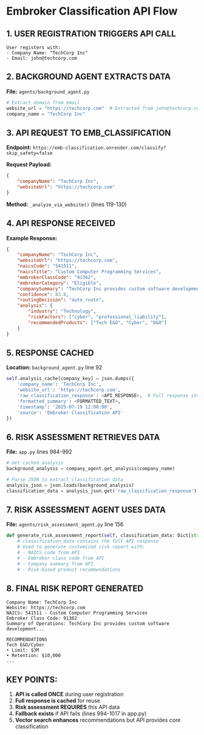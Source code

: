 # Embroker Classification API Flow

## 1. USER REGISTRATION TRIGGERS API CALL
```
User registers with:
- Company Name: "TechCorp Inc"
- Email: john@techcorp.com
```

## 2. BACKGROUND AGENT EXTRACTS DATA
**File:** `agents/background_agent.py`

```python
# Extract domain from email
website_url = "https://techcorp.com"  # Extracted from john@techcorp.com
company_name = "TechCorp Inc"
```

## 3. API REQUEST TO EMB_CLASSIFICATION
**Endpoint:** `https://emb-classification.onrender.com/classify?skip_safety=false`

**Request Payload:**
```json
{
    "companyName": "TechCorp Inc",
    "websiteUrl": "https://techcorp.com"
}
```

**Method:** `_analyze_via_website()` (lines 119-130)

## 4. API RESPONSE RECEIVED
**Example Response:**
```json
{
    "companyName": "TechCorp Inc",
    "websiteUrl": "https://techcorp.com",
    "naicsCode": "541511",
    "naicsTitle": "Custom Computer Programming Services",
    "embrokerClassCode": "91362",
    "embrokerCategory": "Eligible",
    "companySummary": "TechCorp Inc provides custom software development and IT consulting services...",
    "confidence": 83.8,
    "routingDecision": "auto_route",
    "analysis": {
        "industry": "Technology",
        "riskFactors": ["cyber", "professional_liability"],
        "recommendedProducts": ["Tech E&O", "Cyber", "D&O"]
    }
}
```

## 5. RESPONSE CACHED
**Location:** `background_agent.py` line 92
```python
self.analysis_cache[company_key] = json.dumps({
    'company_name': 'TechCorp Inc',
    'website_url': 'https://techcorp.com',
    'raw_classification_response': <API_RESPONSE>,  # Full response stored here
    'formatted_summary': <FORMATTED_TEXT>,
    'timestamp': '2025-07-19 12:00:00',
    'source': 'Embroker Classification API'
})
```

## 6. RISK ASSESSMENT RETRIEVES DATA
**File:** `app.py` lines 984-992

```python
# Get cached analysis
background_analysis = company_agent.get_analysis(company_name)

# Parse JSON to extract classification data
analysis_json = json.loads(background_analysis)
classification_data = analysis_json.get('raw_classification_response')
```

## 7. RISK ASSESSMENT AGENT USES DATA
**File:** `agents/risk_assessment_agent.py` line 156

```python
def generate_risk_assessment_report(self, classification_data: Dict[str, Any], company_name: str):
    # classification_data contains the full API response
    # Used to generate customized risk report with:
    # - NAICS code from API
    # - Embroker class code from API  
    # - Company summary from API
    # - Risk-based product recommendations
```

## 8. FINAL RISK REPORT GENERATED
```
Company Name: TechCorp Inc
Website: https://techcorp.com
NAICS: 541511 - Custom Computer Programming Services
Embroker Class Code: 91362
Summary of Operations: TechCorp Inc provides custom software development...

RECOMMENDATIONS
Tech E&O/Cyber
• Limit: $3M
• Retention: $10,000
...
```

## KEY POINTS:
1. **API is called ONCE** during user registration
2. **Full response is cached** for reuse
3. **Risk assessment REQUIRES** this API data
4. **Fallback exists** if API fails (lines 994-1017 in app.py)
5. **Vector search enhances** recommendations but API provides core classification